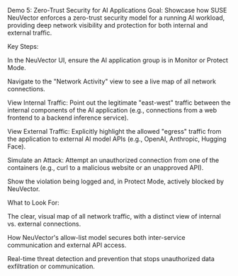 Demo 5: Zero-Trust Security for AI Applications
Goal: Showcase how SUSE NeuVector enforces a zero-trust security model for a running AI workload, providing deep network visibility and protection for both internal and external traffic.

Key Steps:

In the NeuVector UI, ensure the AI application group is in Monitor or Protect Mode.

Navigate to the "Network Activity" view to see a live map of all network connections.

View Internal Traffic: Point out the legitimate "east-west" traffic between the internal components of the AI application (e.g., connections from a web frontend to a backend inference service).

View External Traffic: Explicitly highlight the allowed "egress" traffic from the application to external AI model APIs (e.g., OpenAI, Anthropic, Hugging Face).

Simulate an Attack: Attempt an unauthorized connection from one of the containers (e.g., curl to a malicious website or an unapproved API).

Show the violation being logged and, in Protect Mode, actively blocked by NeuVector.

What to Look For:

The clear, visual map of all network traffic, with a distinct view of internal vs. external connections.

How NeuVector's allow-list model secures both inter-service communication and external API access.

Real-time threat detection and prevention that stops unauthorized data exfiltration or communication.